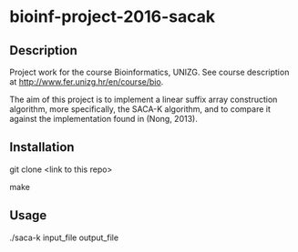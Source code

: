 # bioinf-project-2016-sacak

## Description

Project work for the course Bioinformatics, UNIZG. See course description at http://www.fer.unizg.hr/en/course/bio.

The aim of this project is to implement a linear suffix array construction algorithm, more specifically, the SACA-K algorithm, and to compare it against the implementation found in (Nong, 2013).

## Installation
git clone \<link to this repo\>

make

## Usage

./saca-k input_file output_file